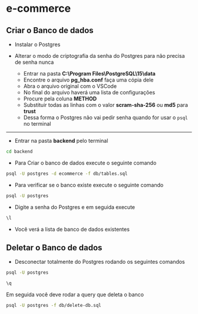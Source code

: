# e-commerce

## Criar o Banco de dados

- Instalar o Postgres

- Alterar o modo de criptografia da senha do Postgres para não precisa de senha nunca
  - Entrar na pasta **C:\Program Files\PostgreSQL\15\data**
  - Encontre o arquivo **pg_hba.conf** faça uma cópia dele
  - Abra o arquivo original com o VSCode
  - No final do arquivo haverá uma lista de configurações
  - Procure pela coluna **METHOD**
  - Substituir todas as linhas com o valor **scram-sha-256** ou **md5** para **trust**
  - Dessa forma o Postgres não vai pedir senha quando for usar o `psql` no terminal

---

- Entrar na pasta **backend** pelo terminal

```bash
cd backend
```

- Para Criar o banco de dados execute o seguinte comando

```bash
psql -U postgres -d ecommerce -f db/tables.sql
```

- Para verificar se o banco existe execute o seguinte comando

```bash
psql -U postgres
```

- Digite a senha do Postgres e em seguida execute

```bash
\l
```

- Você verá a lista de banco de dados existentes

## Deletar o Banco de dados

- Desconectar totalmente do Postgres rodando os seguintes comandos

```bash
psql -U postgres

\q
```

Em seguida você deve rodar a query que deleta o banco

```bash
psql -U postgres -f db/delete-db.sql
```
